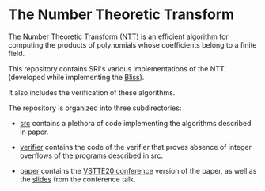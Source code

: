 # The Number Theoretic Transform

The Number Theoretic Transform ([NTT](https://en.wikipedia.org/wiki/Discrete_Fourier_transform_(general)#Number-theoretic_transform)) is an efficient algorithm for
computing the products of polynomials whose coefficients belong to
a finite field.

This repository contains SRI's various implementations of the NTT (developed while 
implementing the [Bliss](https://github.com/SRI-CSL/Bliss)).

It also includes the verification of these algorithms.

The repository is organized into three subdirectories:

* [src](https://github.com/SRI-CSL/NTT/tree/master/src/README.md) contains a plethora of code implementing the algorithms described in paper.

* [verifier](https://github.com/SRI-CSL/NTT/tree/master/verifier/README.md) contains the code of the verifier that proves absence of integer overflows of the programs described in [src](https://github.com/SRI-CSL/NTT/tree/master/src/README.md).

* [paper](https://github.com/SRI-CSL/NTT/blob/master/paper/main_final.pdf) contains the [VSTTE20 conference](https://sri-csl.github.io/VSTTE20/) version of the paper, as well as the [slides](https://github.com/SRI-CSL/NTT/blob/master/paper/slides.pdf) from the conference talk.
